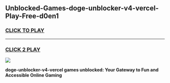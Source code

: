 
## Unblocked-Games-doge-unblocker-v4-vercel-Play-Free-d0en1
<h3>
<a href="https://premium76.site?title=doge-unblocker-v4-vercel&ref=23A">CLICK TO PLAY</a></h3>
<hr>

<h3>
<a href="https://premium76.site?title=doge-unblocker-v4-vercel&ref=23A">CLICK 2 PLAY</a>
  
</h3>

<a href="https://premium76.site?title=doge-unblocker-v4-vercel&ref=23A"><img src="https://clearcache.store/games.png"></a>


**doge-unblocker-v4-vercel games unblocked: Your Gateway to Fun and Accessible Online Gaming**
